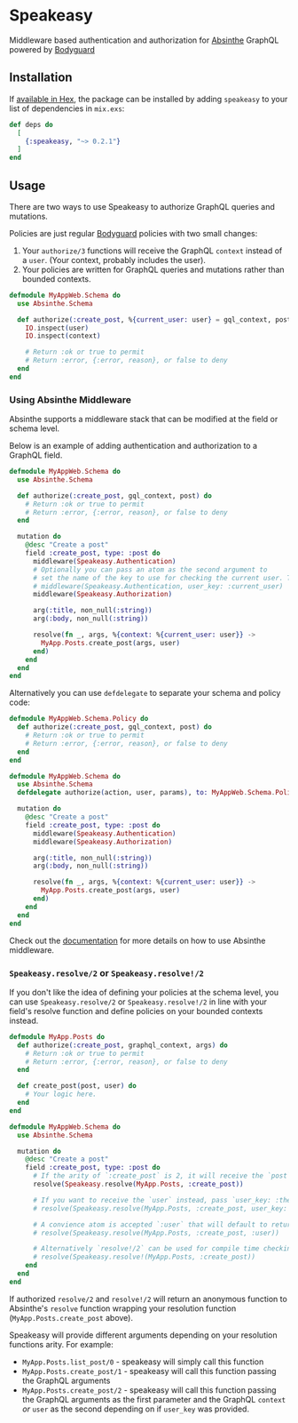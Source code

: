 # Speakeasy

Middleware based authentication and authorization for [Absinthe](https://hexdocs.pm/absinthe) GraphQL powered by [Bodyguard](https://hexdocs.pm/bodyguard)

## Installation

If [available in Hex](https://hex.pm/docs/publish), the package can be installed
by adding `speakeasy` to your list of dependencies in `mix.exs`:

```elixir
def deps do
  [
    {:speakeasy, "~> 0.2.1"}
  ]
end
```

## Usage

There are two ways to use Speakeasy to authorize GraphQL queries and mutations.

Policies are just regular [Bodyguard](https://github.com/schrockwell/bodyguard) policies with two small changes:

1.  Your `authorize/3` functions will receive the GraphQL `context` instead of a `user`. (Your context, probably includes the user).
2.  Your policies are written for GraphQL queries and mutations rather than bounded contexts.

```elixir
defmodule MyAppWeb.Schema do
  use Absinthe.Schema

  def authorize(:create_post, %{current_user: user} = gql_context, post) do
    IO.inspect(user)
    IO.inspect(context)

    # Return :ok or true to permit
    # Return :error, {:error, reason}, or false to deny
  end
end
```

### Using Absinthe Middleware

Absinthe supports a middleware stack that can be modified at the field or schema level.

Below is an example of adding authentication and authorization to a GraphQL field.

```elixir
defmodule MyAppWeb.Schema do
  use Absinthe.Schema

  def authorize(:create_post, gql_context, post) do
    # Return :ok or true to permit
    # Return :error, {:error, reason}, or false to deny
  end

  mutation do
    @desc "Create a post"
    field :create_post, type: :post do
      middleware(Speakeasy.Authentication)
      # Optionally you can pass an atom as the second argument to
      # set the name of the key to use for checking the current user. The default is `:current_user`
      # middleware(Speakeasy.Authentication, user_key: :current_user)
      middleware(Speakeasy.Authorization)

      arg(:title, non_null(:string))
      arg(:body, non_null(:string))

      resolve(fn _, args, %{context: %{current_user: user}} ->
        MyApp.Posts.create_post(args, user)
      end)
    end
  end
end
```

Alternatively you can use `defdelegate` to separate your schema and policy code:

```elixir
defmodule MyAppWeb.Schema.Policy do
  def authorize(:create_post, gql_context, post) do
    # Return :ok or true to permit
    # Return :error, {:error, reason}, or false to deny
  end
end

defmodule MyAppWeb.Schema do
  use Absinthe.Schema
  defdelegate authorize(action, user, params), to: MyAppWeb.Schema.Policy

  mutation do
    @desc "Create a post"
    field :create_post, type: :post do
      middleware(Speakeasy.Authentication)
      middleware(Speakeasy.Authorization)

      arg(:title, non_null(:string))
      arg(:body, non_null(:string))

      resolve(fn _, args, %{context: %{current_user: user}} ->
        MyApp.Posts.create_post(args, user)
      end)
    end
  end
end
```

Check out the [documentation](https://hexdocs.pm/absinthe/Absinthe.Middleware.html) for more details on how to use Absinthe middleware.

### `Speakeasy.resolve/2` or `Speakeasy.resolve!/2`

If you don't like the idea of defining your policies at the schema level, you can use `Speakeasy.resolve/2` or `Speakeasy.resolve!/2` in line with your field's resolve function and define policies on your bounded contexts instead.

```elixir
defmodule MyApp.Posts do
  def authorize(:create_post, graphql_context, args) do
    # Return :ok or true to permit
    # Return :error, {:error, reason}, or false to deny
  end

  def create_post(post, user) do
    # Your logic here.
  end
end

defmodule MyAppWeb.Schema do
  use Absinthe.Schema

  mutation do
    @desc "Create a post"
    field :create_post, type: :post do
      # If the arity of `:create_post` is 2, it will receive the `post` arguments and the graphql `context`
      resolve(Speakeasy.resolve(MyApp.Posts, :create_post))

      # If you want to receive the `user` instead, pass `user_key: :the_key_you_stored_your_user_under`
      # resolve(Speakeasy.resolve(MyApp.Posts, :create_post, user_key: :current_user))

      # A convience atom is accepted `:user` that will default to returning the value of the context's `:current_user`
      # resolve(Speakeasy.resolve(MyApp.Posts, :create_post, :user))

      # Alternatively `resolve!/2` can be used for compile time checking that your resolution function supports the correct arity. It also accepts `:user_key`
      # resolve(Speakeasy.resolve!(MyApp.Posts, :create_post))
    end
  end
end
```

If authorized `resolve/2` and `resolve!/2` will return an anonymous function to Absinthe's `resolve` function wrapping your resolution function (`MyApp.Posts.create_post` above).

Speakeasy will provide different arguments depending on your resolution functions arity. For example:

- `MyApp.Posts.list_post/0` - speakeasy will simply call this function
- `MyApp.Posts.create_post/1` - speakeasy will call this function passing the GraphQL arguments
- `MyApp.Posts.create_post/2` - speakeasy will call this function passing the GraphQL arguments as the first parameter and the GraphQL `context` _or_ `user` as the second depending on if `user_key` was provided.
